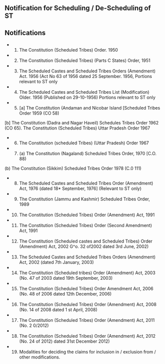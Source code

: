 ## Notification for Scheduling / De-Scheduling of ST

## Notifications

- 1. The Constitution (Scheduled Tribes) Order. 1950
- 2. The Constitution (Scheduled Tribes) (Parts C States) Order, 1951
- 3. The Scheduled Castes and Scheduled Tribes Orders (Amendment) Act. 1956 (Act No 63 of 1956 dated 25 September. 1956, Portions relevant to ST only
- 4. The Scheduled Castes and Scheduled Tribes List (Modification) Older. 1956 (Published on 29-10-1956) Portions relevant to ST only
- 5. [a] The Constitution (Andaman and Nicobar Island [Scheduled Tribes Order 1959 (CO 58)

[b] The Constitution (Dadra and Nagar Haveil) Schedules Tribes Order 1962 (CO 65). The Constitution (Scheduled Tribes) Uttar Pradesh Order 1967

- 6. The Constitution (scheduled Tribes) (Uttar Pradesh) Order 1967
- 7. (a) The Constitution (Nagaland) Scheduled Tribes Order, 1970 [C.O. 88)

(b) The Constitution (Sikkim) Scheduled Tribes Order 1978 (C.0 111)

- 8. The Scheduled Castes and Scheduled Tribes Order (Amendment) Act, 1976 (dated 18\* September, 1976] (Relevant to ST only)
- 9. The Constitution (Jammu and Kashmir) Scheduled Tribes Order, 1989
- 10. The Constitution (Scheduled Tribes) Order (Amendment) Act, 1991

- 11. The Constitution (Scheduled Tribes) Order (Second Amendment) Act, 1991
- 12. The Constitution (Scheduled castes and Scheduled Tribes) Order (Amendment) Act, 2002 G^o. 32 of2002 dated 3rd June, 2002)
- 13. The Scheduled Castes and Scheduled Tribes Orders (Amendment) Act, 2002 (dated 7th January, 2003)
- 14. The Constitution (Scheduled tribes) Order (Amendment) Act, 2003 (No. 47 of 2003 dated 19th September, 2003)
- 15. The Constitution (Scheduled Tribes) Order Amendment Act, 2006 (No. 48 of 2006 dated 12th December, 2006)
- 16. The Constitution (Scheduled Tribes) Order (Amendment) Act, 2008 (No. 14 of 2008 dated 1 st April, 2008)
- 17. The Constitution (Scheduled Tribes) Order (Amendment) Act, 2011 (No. 2 0/2012)
- 18. The Constitution (Scheduled Tribes) Order (Amendment) Act, 2012 (No. 24 of 2012) dated 31st December 2012)
- 19. Modalities for deciding the claims for inclusion in / exclusion from / other modifications.